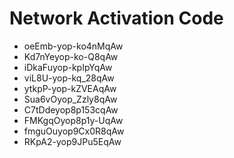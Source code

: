 # Network Activation Code
* oeEmb-yop-ko4nMqAw
* Kd7nYeyop-ko-Q8qAw
* iDkaFuyop-kpIpYqAw
* viL8U-yop-kq_28qAw
* ytkpP-yop-kZVEAqAw
* Sua6vOyop_Zzly8qAw
* C7tDdeyop8p153cqAw
* FMKgqOyop8p1y-UqAw
* fmguOuyop9Cx0R8qAw
* RKpA2-yop9JPu5EqAw